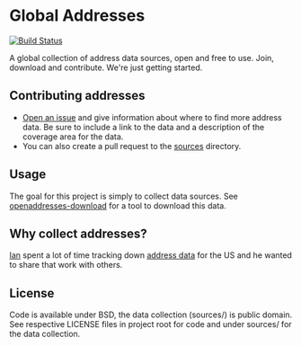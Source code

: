 # Global Addresses

[![Build Status](https://travis-ci.org/openaddresses/openaddresses.png?branch=master)](https://travis-ci.org/openaddresses/openaddresses)

A global collection of address data sources, open and free to use. Join, download and contribute. We're just getting started.

## Contributing addresses

- [Open an issue](https://github.com/osmlab/addresses/issues/new) and give information about where to find more address data. Be sure to include a link to the data and a description of the coverage area for the data.
- You can also create a pull request to the [sources](https://github.com/osmlab/addresses/tree/master/sources) directory.

## Usage

The goal for this project is simply to collect data sources.
See [openaddresses-download](https://github.com/openaddresses/openaddresses-download)
for a tool to download this data.

## Why collect addresses?

[Ian](http://github.com/iandees) spent a lot of time tracking down [address data](https://docs.google.com/spreadsheet/ccc?key=0AsVnlPsfrhUIdEVZTzVFalFYYnlvTkc0R05wcUpsWVE&usp=drive_web) for the US and he wanted to share that work with others.

## License

Code is available under BSD, the data collection (sources/) is public domain. See respective LICENSE files in project root for code and under sources/ for the data collection.
